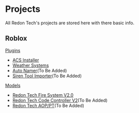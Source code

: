 # Projects
All Redon Tech's projects are stored here with there basic info.

## Roblox

[Plugins](/plugins)
* [ACS Installer](/plugins/ACS%20Installer)
* [Weather Systems](/plugins/Weather%20Systems)
* [Auto Namer](/plugins/autonamer)(To Be Added)
* [Siren Tool Importer](/plugins/sirentoolimporter)(To Be Added)

[Models](/models)
* [Redon Tech Fire System V2.0](https://github.com/Redon-Tech/Redon-Tech-Fire-System)
* [Redon Tech Code Controller V2](/models/code%20controller)(To Be Added)
* [Redon Tech AOP/PT](/models/aop)(To Be Added)
